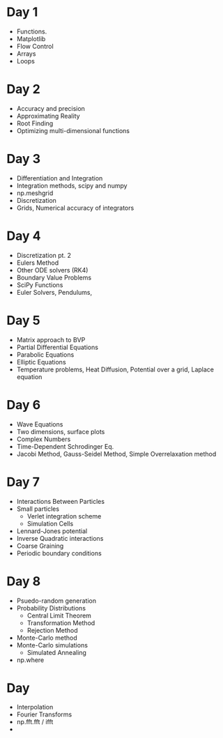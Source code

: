 # Day 1
- Functions.
- Matplotlib
- Flow Control
- Arrays
- Loops
# Day 2 
- Accuracy and precision 
- Approximating Reality
- Root Finding 
- Optimizing multi-dimensional functions

# Day 3
- Differentiation and Integration
- Integration methods, scipy and numpy
- np.meshgrid
- Discretization
- Grids, Numerical accuracy of integrators

# Day 4
- Discretization pt. 2
- Eulers Method
- Other ODE solvers (RK4)
- Boundary Value Problems
- SciPy Functions
- Euler Solvers, Pendulums, 


# Day 5
- Matrix approach to BVP
- Partial Differential Equations
- Parabolic Equations 
- Elliptic Equations 
- Temperature problems, Heat Diffusion, Potential over a grid, Laplace equation

# Day 6
- Wave Equations
- Two dimensions, surface plots
- Complex Numbers
- Time-Dependent Schrodinger Eq. 
- Jacobi Method, Gauss-Seidel Method, Simple Overrelaxation method

# Day 7
- Interactions Between Particles
- Small particles
	- Verlet integration scheme
	- Simulation Cells
- Lennard-Jones potential
- Inverse Quadratic interactions
- Coarse Graining
- Periodic boundary conditions

# Day 8
- Psuedo-random generation
- Probability Distributions
	- Central Limit Theorem 
	- Transformation Method
	- Rejection Method
- Monte-Carlo method
- Monte-Carlo simulations
	- Simulated Annealing
- np.where

# Day
- Interpolation
- Fourier Transforms
- np.fft.fft / ifft
- 